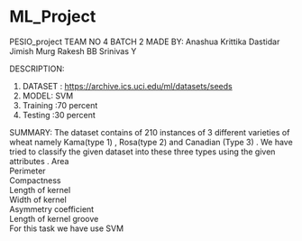 # ML_Project
PESIO_project
TEAM NO 4 BATCH 2
MADE BY:
Anashua Krittika Dastidar 
Jimish Murg 
Rakesh BB
Srinivas Y

DESCRIPTION:
 1. DATASET : https://archive.ics.uci.edu/ml/datasets/seeds
 2. MODEL: SVM
 3. Training :70 percent
 4. Testing :30 percent
 
 SUMMARY:
 The dataset contains of 210 instances of 3 different varieties of wheat namely Kama(type 1) , Rosa(type 2) and Canadian (Type 3) . We have tried to classify the given dataset into these three types using the given attributes . Area	
 Perimeter	
 Compactness	
 Length of kernel	
 Width of kernel	
 Asymmetry coefficient	
 Length of kernel groove	
 For this task we have use SVM 

